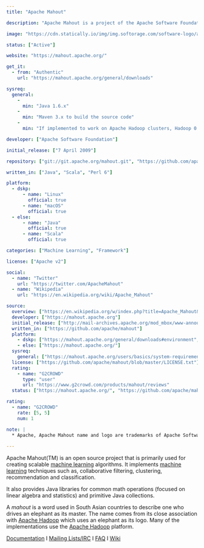 ```yaml
---
title: "Apache Mahout"

description: "Apache Mahout is a project of the Apache Software Foundation to produce free implementations of distributed or otherwise scalable machine learning algorithms"

image: "https://cdn.statically.io/img/img.softorage.com/software-logo/apache-mahout.png?h=64"

status: ["Active"]

website: "https://mahout.apache.org/"

get_it:
  - from: "Authentic"
    url: "https://mahout.apache.org/general/downloads"

sysreq:
  general:
    -
      min: "Java 1.6.x"
    -
      min: "Maven 3.x to build the source code"
    -
      min: "If implemented to work on Apache Hadoop clusters, Hadoop 0.20.0"

developer: ["Apache Software Foundation"]

initial_release: ["7 April 2009"]

repository: ["git://git.apache.org/mahout.git", "https://github.com/apache/mahout"]

written_in: ["Java", "Scala", "Perl 6"]

platform:
  - dskp:
      - name: "Linux"
        official: true
      - name: "macOS"
        official: true
  - else:
      - name: "Java"
        official: true
      - name: "Scala"
        official: true

categories: ["Machine Learning", "Framework"]

license: ["Apache v2"]

social:
  - name: "Twitter"
    url: "https://twitter.com/ApacheMahout"
  - name: "Wikipedia"
    url: "https://en.wikipedia.org/wiki/Apache_Mahout"

source:
  overview: ["https://en.wikipedia.org/w/index.php?title=Apache_Mahout&oldid=877076538", "https://www.tutorialspoint.com/mahout/mahout_introduction.htm"]
  developer: ["https://mahout.apache.org"]
  initial_release: ["http://mail-archives.apache.org/mod_mbox/www-announce/200904.mbox/%3C7EDF8CB8-388C-4A44-974E-6977E7AEB396@apache.org%3E"]
  written_in: ["https://github.com/apache/mahout"]
  platform:
    - dskp: ["https://mahout.apache.org/general/downloads#environment", "https://github.com/apache/mahout#setting-up-your-environment"]
    - else: ["https://mahout.apache.org/"]
  sysreq:
    general: ["https://mahout.apache.org/users/basics/system-requirements.html"]
  license: ["https://github.com/apache/mahout/blob/master/LICENSE.txt"]
  rating:
    - name: "G2CROWD"
      type: "user"
      url: "https://www.g2crowd.com/products/mahout/reviews"
  status: ["https://mahout.apache.org/", "https://github.com/apache/mahout/graphs/contributors"]

rating:
  - name: "G2CROWD"
    rate: [5, 5]
    num: 1

note: |
  * Apache, Apache Mahout name and logo are trademarks of Apache Software Foundation.
  
---
```

  Apache Mahout(TM) is an open source project that is primarily used for creating scalable [machine learning](/categories/machine-learning) algorithms. It implements [machine learning](/categories/machine-learning) techniques such as, collaborative filtering, clustering, recommendation and classification.
  
  It also provides Java libraries for common math operations (focused on linear algebra and statistics) and primitive Java collections.
  
  A *mahout* is a word used in South Asian countries to describe one who drives an elephant as its master. The name comes from its close association with [Apache Hadoop](/software/apache-hadoop) which uses an elephant as its logo. Many of the implementations use the [Apache Hadoop](/software/apache-hadoop) platform.
  
  [Documentation](https://mahout.apache.org/docs/latest/index.html)  I  [Mailing Lists/IRC](https://mahout.apache.org/general/mailing-lists)  I  [FAQ](https://mahout.apache.org/general/faq.html)  I  [Wiki](https://mahout.apache.org/general/mahout-wiki.html)
  
